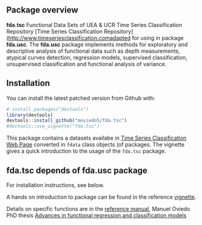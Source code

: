 
<!-- README.md is generated from README.Rmd. Please edit that file -->

<!--

https://github.com/maierhofert/classiFunc


# fda.usc
README.md is generated from README.Rmd. Please edit that file 
#[![Travis-CI Build Status](https://api.travis-ci.org/maierhofert/classiFunc.svg?branch=master)](https://travis-ci.org/maierhofert/classiFunc)
#[![packageversion](https://img.shields.io/badge/Package%20version-0.1.1-orange.svg?style=flat-square)](https://CRAN.R-project.org/package=classiFunc)
[![CRAN_Status_Badge](https://www.r-pkg.org/badges/version/fda.usc)](https://cran.r-project.org/package=fda.usc)
[![](https://cranlogs.r-pkg.org/badges/fda.usc)](https://cran.r-project.org/package=fda.usc)
# [![Licence](https://img.shields.io/badge/licence-GPL--3-blue.svg)](https://www.gnu.org/licenses/gpl-3.0.en.html)

Incluir reference card
-->

## Package overview

**fda.tsc** Functional Data Sets of UEA & UCR Time Series Classification
Repository \[Time Series Classification
Repository\](<http://www.timeseriesclassification.comadapted> for using
in package **fda.usc**. The **fda.usc** package implements methods for
exploratory and descriptive analysis of functional data such as depth
measurements, atypical curves detection, regression models, supervised
classification, unsupervised classification and functional analysis of
variance.

## Installation

You can install the latest patched version from Github with:

``` r
# install.packages("devtools")
library(devtools)
devtools::install_github("moviedo5/fda.tsc")
#devtools::use_vignette("fda.tsc")
```

This package contains a datasets availabe in [Time Series Classification
Web Page](http://timeseriesclassification.com/dataset.php) converted in
`fdata` class objects (of  packages. The vignette gives a quick
introduction to the usage of the `fda.tsc` package.

## fda.tsc depends of fda.usc package

For installation instructions, see below.

A hands on introduction to  package can be found in the reference
[vignette](https://www.jstatsoft.org/index.php/jss/article/view/v051i04/v51i04.pdf).

Details on specific functions are in the [reference
manual](https://cran.r-project.org/package=fda.usc/fda.usc.pdf), Manuel
Oviedo PhD thesis [Advances in functional regression and classification
models](http://hdl.handle.net/10347/18236)

<!--
(https://minerva.usc.es/xmlui/bitstream/handle/10347/18236/rep_1734.pdf?sequence=1&isAllowed=y)

-->

<!-- 
## https://archive.ics.uci.edu/ml/datasets.html 
-->

<!-- This is a basic example which shows you how to solve a common problem: -->

<!-- ```{r example} -->

<!-- ## basic example code -->

<!-- ``` -->

